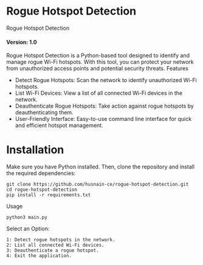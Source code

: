 # Rogue Hotspot Detection

Rogue Hotspot Detection

#### Version: 1.0

Rogue Hotspot Detection is a Python-based tool designed to identify and manage rogue Wi-Fi hotspots. With this tool, you can protect your network from unauthorized access points and potential security threats.
Features

- Detect Rogue Hotspots: Scan the network to identify unauthorized Wi-Fi hotspots.
- List Wi-Fi Devices: View a list of all connected Wi-Fi devices in the network.
- Deauthenticate Rogue Hotspots: Take action against rogue hotspots by deauthenticating them.
- User-Friendly Interface: Easy-to-use command line interface for quick and efficient hotspot management.

# Installation

Make sure you have Python installed. Then, clone the repository and install the required dependencies:


    git clone https://github.com/husnain-ce/rogue-hotspot-detection.git
    cd rogue-hotspot-detection
    pip install -r requirements.txt

Usage

    python3 main.py

Select an Option:

    1: Detect rogue hotspots in the network.
    2: List all connected Wi-Fi devices.
    3: Deauthenticate a rogue hotspot.
    4: Exit the application.
    